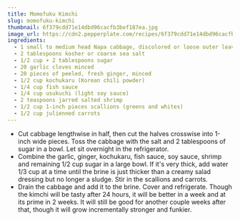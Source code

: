 ```yaml
---
title: Momofuku Kimchi
slug: momofuku-kimchi
thumbnail: 6f379cdd71e14dbd96cacfb3bef187ea.jpg
image_url: https://cdn2.pepperplate.com/recipes/6f379cdd71e14dbd96cacfb3bef187ea.jpg
ingredients:
  - 1 small to medium head Napa cabbage, discolored or loose outer leaves discarded
  - 2 tablespoons kosher or coarse sea salt
  - 1/2 cup + 2 tablespoons sugar
  - 20 garlic cloves minced
  - 20 pieces of peeled, fresh ginger, minced
  - 1/2 cup kochukaru (Korean chili powder)
  - 1/4 cup fish sauce
  - 1/4 cup usukuchi (light soy sauce)
  - 2 teaspoons jarred salted shrimp
  - 1/2 cup 1-inch pieces scallions (greens and whites)
  - 1/2 cup julienned carrots
---
```


* Cut cabbage lengthwise in half, then cut the halves crosswise into 1-inch wide pieces. Toss the cabbage with the salt and 2 tablespoons of sugar in a bowl. Let sit overnight in the refrigerator.
* Combine the garlic, ginger, kochukaru, fish sauce, soy sauce, shrimp and remaining 1/2 cup sugar in a large bowl. If it's very thick, add water 1/3 cup at a time until the brine is just thicker than a creamy salad dressing but no longer a sludge. Stir in the scallions and carrots.
* Drain the cabbage and add it to the brine. Cover and refrigerate. Though the kimchi will be tasty after 24 hours, it will be better in a week and at its prime in 2 weeks. It will still be good for another couple weeks after that, though it will grow incrementally stronger and funkier.
